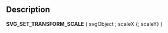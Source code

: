﻿<!-- SVG_SET_TRANSFORM_SCALE ( objectID ; sx ; sy ) -> objectID (Text) -> sx (Real) -> sy (Real)-->## Description **SVG\_SET\_TRANSFORM\_SCALE** ( svgObject ; scaleX {; scaleY} )